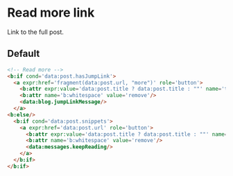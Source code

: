 <!--
@@@title:Read more link@@@
@@@description:Link to the full post.@@@
@@@section:Snippets@@@
@@@subsection:Posts@@@
-->

# Read more link

Link to the full post.


## Default

```html
<!-- Read more -->
<b:if cond='data:post.hasJumpLink'>
  <a expr:href='fragment(data:post.url, "more")' role='button'>
    <b:attr expr:value='data:post.title ? data:post.title : ""' name='title'/>
    <b:attr name='b:whitespace' value='remove'/>
    <data:blog.jumpLinkMessage/>
  </a>
<b:else/>
  <b:if cond='data:post.snippets'>
    <a expr:href='data:post.url' role='button'>
      <b:attr expr:value='data:post.title ? data:post.title : ""' name='title'/>
      <b:attr name='b:whitespace' value='remove'/>
      <data:messages.keepReading/>
    </a>
  </b:if>
</b:if>
```
